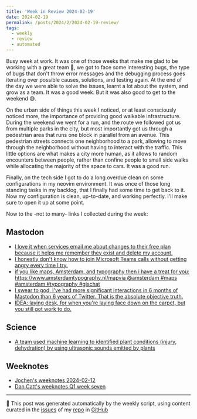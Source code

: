 ```yaml
---
title: 'Week in Review 2024-02-19'
date: 2024-02-19
permalink: /posts/2024/2/2024-02-19-review/
tags:
  - weekly
  - review
  - automated
---
```


Busy week at work. It was one of those weeks that make me glad to be working with a great team 🦾, we got to face some interesting bugs, the type of bugs that don't throw error messages and the debugging process goes iterating over possible causes, solutions, and testing again. At the end of the day we were able to solve the issues, learnt a lot about the system, and grow as a team. It was a good week. But it was also good to get to the weekend 😅.

On the urban side of things this week I noticed, or at least consciously noticed more, the importance of providing good walkable infrastructure. During the weekend we went for a run, and the route we followed got us from multiple parks in the city, but most importantly got us through a pedestrian area that runs one block in parallel from an avenue. This pedestrian streets connects one neighborhood to a park, allowing to move through the neighborhood without having to interact with the traffic. This little options are what makes a city more human, as it allows to random encounters between people, rather than confine people to small side walks while allocating the majority of the space to cars. It was a good run.

Finally, on the tech side I got to do a long overdue clean on some configurations in my neovim environment. It was once of those long standing tasks in my backlog, that I finally had some time to get back to it. Now my configuration is clean, up-to-date, and working perfectly. I'll make sure to open it up at some point.

Now to the -not to many- links I collected during the week:

## Mastodon
-  [I love it when services email me about changes to their free plan because it helps me remember they exist and delete my account.](https://werd.social/@ben/111936227093677676)
-  [I honestly don't know how to join Microsoft Teams calls without getting angry every time I try.](https://mastodon.social/@mrchrisadams/111936212039791082)
-  [if you like maps, Amsterdam, and typography then i have a treat for you: https://www.amsterdamtypography.nl/mapvia @amsterdam #maps #amsterdam #typography #gischat](https://vis.social/@osgav/111926230723124472)
-  [I swear to god, I've had more significant interactions in 6 months of Mastodon than 6 years of Twitter. That is the absolute objective truth.](https://infosec.exchange/@codinghorror/111925233429803787)
-  [IDEA: laying desk, for when you're laying face down on the carpet, but you still got work to do.](https://mastodon.social/@mistersql/111919003908507595)

## Science

- [A team used machine learning to identified plant conditions (injury, dehydration) by using ultrasonic sounds emitted by plants](https://www.cell.com/cell/fulltext/S0092-8674(23)00262-3) 

## Weeknotes
- [Jochen's weeknotes 2024-02-12](https://wersdoerfer.de/blogs/ephes_blog/weeknotes-2024-02-12/)
- [Dan Catt's weeknotes Q1 week seven](https://youtu.be/hU_Lw6golQ4?si=SX8axNRKES7Wftnq)

***
🤖 This post was generated automatically by the weekly script, using content curated in the [issues](https://github.com/nateraluis/nateraluis.github.io/issues) of my [repo](https://github.com/nateraluis/nateraluis.github.io/) in [GitHub](https://github.com/nateraluis)
